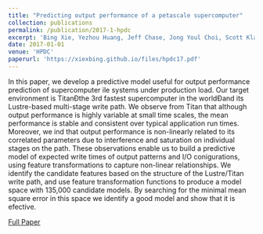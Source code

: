 ```yaml
---
title: "Predicting output performance of a petascale supercomputer"
collection: publications
permalink: /publication/2017-1-hpdc
excerpt: 'Bing Xie, Yezhou Huang, Jeff Chase, Jong Youl Choi, Scott Klasky, Jay Lofstead, Sarp Oral'
date: 2017-01-01
venue: 'HPDC'
paperurl: 'https://xiexbing.github.io/files/hpdc17.pdf'
---
```

In this paper, we develop a predictive model useful for output performance prediction of supercomputer ile systems under production
load. Our target environment is TitanÐthe 3rd fastest supercomputer in the worldÐand its Lustre-based multi-stage write path.
We observe from Titan that although output performance is highly
variable at small time scales, the mean performance is stable and
consistent over typical application run times. Moreover, we ind
that output performance is non-linearly related to its correlated parameters due to interference and saturation on individual stages on
the path. These observations enable us to build a predictive model
of expected write times of output patterns and I/O conigurations,
using feature transformations to capture non-linear relationships.
We identify the candidate features based on the structure of the
Lustre/Titan write path, and use feature transformation functions
to produce a model space with 135,000 candidate models. By searching for the minimal mean square error in this space we identify a
good model and show that it is efective.


[Full Paper](https://xiexbing.github.io/files/hpdc17.pdf)
